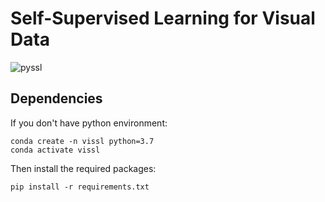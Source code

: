 # Self-Supervised Learning for Visual Data

![pyssl](https://github.com/giakou4/pyssl/assets/57758089/fc4ac15b-46b4-4408-9051-1b34d11b9fe2)

## Dependencies

If you don't have python environment:

```
conda create -n vissl python=3.7
conda activate vissl
```

Then install the required packages:
```
pip install -r requirements.txt
```

